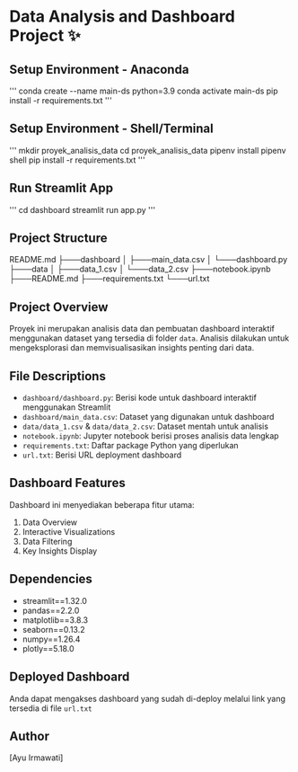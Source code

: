 # Data Analysis and Dashboard Project ✨

## Setup Environment - Anaconda
'''
conda create --name main-ds python=3.9
conda activate main-ds
pip install -r requirements.txt
'''


## Setup Environment - Shell/Terminal
'''
mkdir proyek_analisis_data
cd proyek_analisis_data
pipenv install
pipenv shell
pip install -r requirements.txt
'''


## Run Streamlit App
'''
cd dashboard
streamlit run app.py
'''


## Project Structure
README.md
├───dashboard
│ ├───main_data.csv
│ └───dashboard.py
├───data
│ ├───data_1.csv
│ └───data_2.csv
├───notebook.ipynb
├───README.md
├───requirements.txt
└───url.txt


## Project Overview
Proyek ini merupakan analisis data dan pembuatan dashboard interaktif menggunakan dataset yang tersedia di folder `data`. Analisis dilakukan untuk mengeksplorasi dan memvisualisasikan insights penting dari data.

## File Descriptions
- `dashboard/dashboard.py`: Berisi kode untuk dashboard interaktif menggunakan Streamlit
- `dashboard/main_data.csv`: Dataset yang digunakan untuk dashboard
- `data/data_1.csv` & `data/data_2.csv`: Dataset mentah untuk analisis
- `notebook.ipynb`: Jupyter notebook berisi proses analisis data lengkap
- `requirements.txt`: Daftar package Python yang diperlukan
- `url.txt`: Berisi URL deployment dashboard

## Dashboard Features
Dashboard ini menyediakan beberapa fitur utama:
1. Data Overview
2. Interactive Visualizations
3. Data Filtering
4. Key Insights Display

## Dependencies
- streamlit==1.32.0
- pandas==2.2.0
- matplotlib==3.8.3
- seaborn==0.13.2
- numpy==1.26.4
- plotly==5.18.0

## Deployed Dashboard
Anda dapat mengakses dashboard yang sudah di-deploy melalui link yang tersedia di file `url.txt`

## Author
[Ayu Irmawati]

